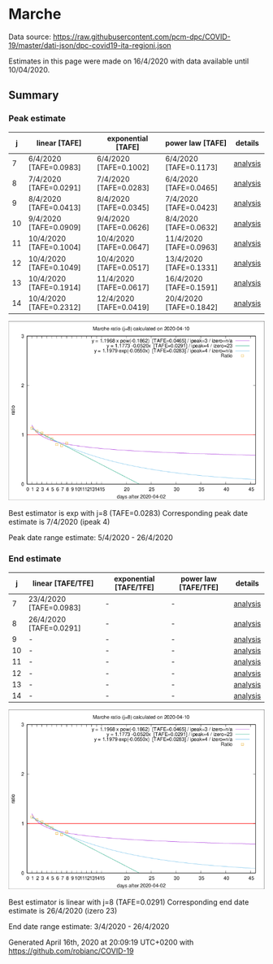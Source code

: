# Marche


Data source: https://raw.githubusercontent.com/pcm-dpc/COVID-19/master/dati-json/dpc-covid19-ita-regioni.json

Estimates in this page were made on 16/4/2020 with data available until 10/04/2020.


## Summary 

### Peak estimate 
|j|linear [TAFE]|exponential [TAFE]|power law [TAFE]|details|
|---|----|-----------|---------|-------|
|7|6/4/2020 [TAFE=0.0983]|6/4/2020 [TAFE=0.1002]|6/4/2020 [TAFE=0.1173]|[analysis](COVID-19_marche_j7_2020-04-10.md)|
|8|7/4/2020 [TAFE=0.0291]|7/4/2020 [TAFE=0.0283]|6/4/2020 [TAFE=0.0465]|[analysis](COVID-19_marche_j8_2020-04-10.md)|
|9|8/4/2020 [TAFE=0.0413]|8/4/2020 [TAFE=0.0345]|7/4/2020 [TAFE=0.0423]|[analysis](COVID-19_marche_j9_2020-04-10.md)|
|10|9/4/2020 [TAFE=0.0909]|9/4/2020 [TAFE=0.0626]|8/4/2020 [TAFE=0.0632]|[analysis](COVID-19_marche_j10_2020-04-10.md)|
|11|10/4/2020 [TAFE=0.1004]|10/4/2020 [TAFE=0.0647]|11/4/2020 [TAFE=0.0963]|[analysis](COVID-19_marche_j11_2020-04-10.md)|
|12|10/4/2020 [TAFE=0.1049]|10/4/2020 [TAFE=0.0517]|13/4/2020 [TAFE=0.1331]|[analysis](COVID-19_marche_j12_2020-04-10.md)|
|13|10/4/2020 [TAFE=0.1914]|11/4/2020 [TAFE=0.0617]|16/4/2020 [TAFE=0.1591]|[analysis](COVID-19_marche_j13_2020-04-10.md)|
|14|10/4/2020 [TAFE=0.2312]|12/4/2020 [TAFE=0.0419]|20/4/2020 [TAFE=0.1842]|[analysis](COVID-19_marche_j14_2020-04-10.md)|

![best peak estimate](COVID-19_marche_j8_2020-04-10.png)

Best estimator is exp with j=8 (TAFE=0.0283)
Corresponding peak date estimate is 7/4/2020 (ipeak 4)


Peak date range estimate: 5/4/2020 - 26/4/2020

### End estimate 
|j|linear [TAFE/TFE]|exponential [TAFE/TFE]|power law [TAFE/TFE]|details|
|---|----|-----------|---------|-------|
|7|23/4/2020 [TAFE=0.0983]|-|-|[analysis](COVID-19_marche_j7_2020-04-10.md)|
|8|26/4/2020 [TAFE=0.0291]|-|-|[analysis](COVID-19_marche_j8_2020-04-10.md)|
|9|-|-|-|[analysis](COVID-19_marche_j9_2020-04-10.md)|
|10|-|-|-|[analysis](COVID-19_marche_j10_2020-04-10.md)|
|11|-|-|-|[analysis](COVID-19_marche_j11_2020-04-10.md)|
|12|-|-|-|[analysis](COVID-19_marche_j12_2020-04-10.md)|
|13|-|-|-|[analysis](COVID-19_marche_j13_2020-04-10.md)|
|14|-|-|-|[analysis](COVID-19_marche_j14_2020-04-10.md)|

![best zero estimate](COVID-19_marche_j8_2020-04-10.png)

Best estimator is linear with j=8 (TAFE=0.0291)
Corresponding end date estimate is 26/4/2020 (izero 23)


End date range estimate: 3/4/2020 - 26/4/2020

Generated April 16th, 2020 at 20:09:19 UTC+0200 with https://github.com/robianc/COVID-19
